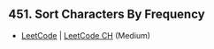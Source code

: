## 451. Sort Characters By Frequency

-  [LeetCode](https://leetcode.com/problems/sort-characters-by-frequency/) | [LeetCode CH](https://leetcode.cn/problems/sort-characters-by-frequency/) (Medium)
